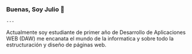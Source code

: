
### Buenas, Soy Julio 👋
	---
 Actualmente soy estudiante de primer año de Desarrollo de Aplicaciones WEB (DAW)
 me encanata el mundo de la informatica y sobre todo la estructuración y diseño de páginas web.
<!--
**Juliogarort/JulioGarort** is a ✨ _special_ ✨ repository because its `README.md` (this file) appears on your GitHub profile.

Here are some ideas to get you started:

- 🔭 I’m currently working on ...
- 🌱 I’m currently learning ...
- 👯 I’m looking to collaborate on ...
- 🤔 I’m looking for help with ...
- 💬 Ask me about ...
- 📫 How to reach me: ...
- 😄 Pronouns: ...
- ⚡ Fun fact: ...
-->
